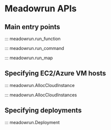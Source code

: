 # Meadowrun APIs

## Main entry points

::: meadowrun.run_function

::: meadowrun.run_command

::: meadowrun.run_map


## Specifying EC2/Azure VM hosts

::: meadowrun.AllocCloudInstance

::: meadowrun.AllocCloudInstances


## Specifying deployments

::: meadowrun.Deployment
